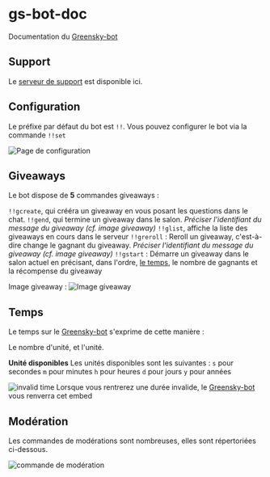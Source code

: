 # gs-bot-doc
Documentation du [Greensky-bot](https://bit.ly/3tK2gAL)

## Support
Le [serveur de support](https://discord.gg/G7QDcNkvPS) est disponible ici.

## Configuration
Le préfixe par défaut du bot est `!!`.
Vous pouvez configurer le bot via la commande `!!set`

![Page de configuration](https://media.discordapp.net/attachments/976356791451529236/976356821428240384/unknown.png)

## Giveaways
Le bot dispose de **5** commandes giveaways :

`!!gcreate`, qui crééra un giveaway en vous posant les questions dans le chat.
`!!gend`, qui termine un giveaway dans le salon. *Préciser l'identifiant du message du giveaway (cf. image giveaway)*
`!!glist`, affiche la liste des giveaways en cours dans le serveur
`!!greroll` : Reroll un giveaway, c'est-à-dire change le gagnant du giveaway. *Préciser l'identifiant du message du giveaway (cf. image giveaway)*
`!!gstart` : Démarre un giveaway dans le salon actuel en précisant, dans l'ordre, [le temps](https://Greensky-gs/gs-bot-doc/blob/main/FRENCH.md#temps), le nombre de gagnants et la récompense du giveaway

Image giveaway :
![Image giveaway](https://media.discordapp.net/attachments/976356791451529236/976357854657257522/unknown.png)

## Temps
Le temps sur le [Greensky-bot](https://bit.ly/3tK2gAL) s'exprime de cette manière :

Le nombre d'unité, et l'unité.

**Unité disponibles**
Les unités disponibles sont les suivantes :
`s` pour secondes
`m` pour minutes
`h` pour heures
`d` pour jours
`y` pour années

![invalid time](https://media.discordapp.net/attachments/976356791451529236/976359363360981032/unknown.png)
Lorsque vous rentrerez une durée invalide, le [Greensky-bot](https://bit.ly/3tK2gAL) vous renverra cet embed 

## Modération
Les commandes de modérations sont nombreuses, elles sont répertoriées ci-dessous.

![commande de modération](https://media.discordapp.net/attachments/976356791451529236/976359875279978496/unknown.png)